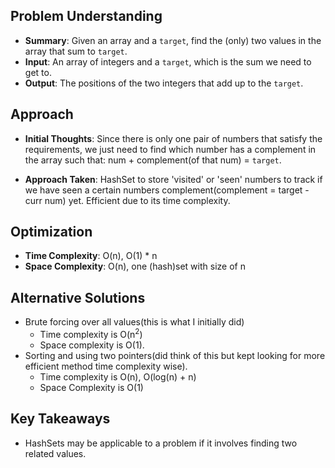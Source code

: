## Problem Understanding
- **Summary**: Given an array and a `target`, find the (only) two values in the array that sum to `target`.
- **Input**: An array of integers and a `target`, which is the sum we need to get to.  
- **Output**: The positions of the two integers that add up to the `target`.

## Approach
- **Initial Thoughts**: Since there is only one pair of numbers that satisfy the requirements, we just need to find which number has a complement in the array such that: num + complement(of that num) = `target`.

- **Approach Taken**: HashSet to store 'visited' or 'seen' numbers to track if we have seen a certain numbers complement(complement = target - curr num) yet. Efficient due to its time complexity.

<!-- ## Approach 2
- **Initial Thoughts**: 
- **Approach Taken**: 
- **Why This Approach**:  -->

<!-- ## Challenges
- **Obstacles Faced**: 
- **Edge Cases**: None -->

## Optimization
- **Time Complexity**: O(n), O(1) * n
- **Space Complexity**: O(n), one (hash)set with size of n

## Alternative Solutions
- Brute forcing over all values(this is what I initially did)
    * Time complexity is O(n<sup>2</sup>)
    * Space complexity is O(1).
- Sorting and using two pointers(did think of this but kept looking for more efficient method time complexity wise).
    * Time complexity is O(n), O(log(n) + n)
    * Space Complexity is O(1)

## Key Takeaways
- HashSets may be applicable to a problem if it involves finding two related values.

<!-- ## Additional Resources
- N/A -->